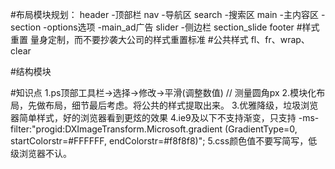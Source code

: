 
#布局模块规划：
  header -顶部栏
  nav    -导航区
  search -搜索区
  main   -主内容区
    -section
    -options选项
    -main_ad广告
  slider -侧边栏
    section_slide
  footer
#样式重置
  量身定制，而不要抄袭大公司的样式重置标准
#公共样式
  fl、fr、wrap、clear


#结构模块



#知识点
 1.ps顶部工具栏->选择->修改->平滑(调整数值) // 测量圆角px
 2.模块化布局，先做布局，细节最后考虑。将公共的样式提取出来。
 3.优雅降级，垃圾浏览器简单样式，好的浏览器看到更炫的效果
 4.ie9及以下不支持渐变，只支持
 -ms-filter:"progid:DXImageTransform.Microsoft.gradient (GradientType=0, startColorstr=#FFFFFF, endColorstr=#f8f8f8)";
 5.css颜色值不要写简写，低级浏览器不认。



